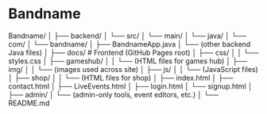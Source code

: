 # Bandname

Bandname/
│
├── backend/
│   └── src/
│       └── main/
│           └── java/
│               └── com/
│                   └── bandname/
│                       ├── BandnameApp.java
│                       └── (other backend Java files)
│
├── docs/                           # Frontend (GitHub Pages root)
│   ├── css/
│   │   └── styles.css
│   ├── gameshub/
│   │   └── (HTML files for games hub)
│   ├── img/
│   │   └── (images used across site)
│   ├── js/
│   │   └── (JavaScript files)
│   ├── shop/
│   │   └── (HTML files for shop)
│   ├── index.html
│   ├── contact.html
│   ├── LiveEvents.html
│   ├── login.html
│   └── signup.html
│
├── admin/
│   └── (admin-only tools, event editors, etc.)
│
└── README.md